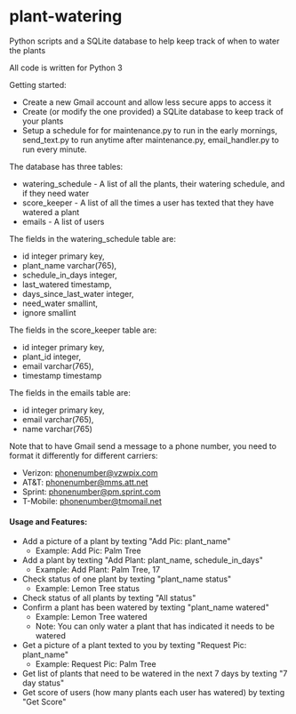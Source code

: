 # plant-watering
Python scripts and a SQLite database to help keep track of when to water the plants

All code is written for Python 3

Getting started:
  * Create a new Gmail account and allow less secure apps to access it
  * Create (or modify the one provided) a SQLite database to keep track of your plants
  * Setup a schedule for for maintenance.py to run in the early mornings, send_text.py to run anytime after maintenance.py, email_handler.py to run every minute.

The database has three tables:
  * watering_schedule   - A list of all the plants, their watering schedule, and if they need water
  * score_keeper        - A list of all the times a user has texted that they have watered a plant
  * emails              - A list of users

The fields in the watering_schedule table are:
  * id integer primary key,
  * plant_name varchar(765),
  * schedule_in_days integer,
  * last_watered timestamp,
  * days_since_last_water integer,
  * need_water smallint,
  * ignore smallint

The fields in the score_keeper table are:
  * id integer primary key,
  * plant_id integer,
  * email varchar(765),
  * timestamp timestamp

The fields in the emails table are:
  * id integer primary key,
  * email varchar(765),
  * name varchar(765)

Note that to have Gmail send a message to a phone number, you need to format it differently for different carriers:
  * Verizon: phonenumber@vzwpix.com
  * AT&T: phonenumber@mms.att.net
  * Sprint: phonenumber@pm.sprint.com
  * T-Mobile: phonenumber@tmomail.net

#### Usage and Features:
  * Add a picture of a plant by texting "Add Pic: plant_name"
    * Example: Add Pic: Palm Tree
  * Add a plant by texting "Add Plant: plant_name, schedule_in_days"
    * Example: Add Plant: Palm Tree, 17
  * Check status of one plant by texting "plant_name status"
    * Example: Lemon Tree status
  * Check status of all plants by texting "All status"
  * Confirm a plant has been watered by texting "plant_name watered"
    * Example: Lemon Tree watered
    * Note: You can only water a plant that has indicated it needs to be watered
  * Get a picture of a plant texted to you by texting "Request Pic: plant_name"
    * Example: Request Pic: Palm Tree
  * Get list of plants that need to be watered in the next 7 days by texting "7 day status"
  * Get score of users (how many plants each user has watered) by texting "Get Score"

